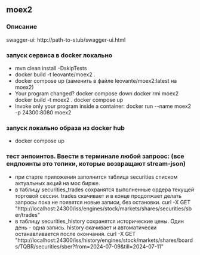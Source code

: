 ## moex2

### Описание
swagger-ui: http://path-to-stub/swagger-ui.html  

### запуск сервиса в docker локально
- mvn clean install -DskipTests
- docker build -t leovante/moex2 .
- docker compose up (заменить в файле leovante/moex2:latest на moex2)
- Your program changed?
    docker compose down
    docker rmi moex2
    docker build -t moex2 .
    docker compose up
- Invoke only your program inside a container:
    docker run --name moex2 -p 24300:8080 moex2

### запуск локально образа из docker hub
- docker compose up

### тест энпоинтов. Ввести в терминале любой запроос: (все ендпоинты это топики, которые возвращают stream-json)
- при старте приложения заполнится таблица securities списком актуальных акций на мос бирже.
- в таблицу securities_trades сохранятся выполненные ордера текущей торговой сессии.
trades скачивает и в конце продолжает делать запросы пока не появятся новые записи, без остановки.
curl -X GET "http://localhost:24300/iss/engines/stock/markets/shares/securities/sber/trades"
- в таблицу securities_history сохранятся исторические цены. Один день - одна запись.
history скачивает и автоматически останавливается после окончания.
curl -X GET "http://localhost:24300/iss/history/engines/stock/markets/shares/boards/TQBR/securities/sber?from=2024-07-09&till=2024-07-11"